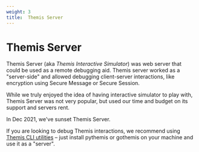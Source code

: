 ```yaml
---
weight: 3
title:  Themis Server
---
```


# Themis Server

Themis Server (aka _Themis Interactive Simulator_) was web server that could be used as a remote debugging aid. Themis server worked as a "server-side" and allowed debugging client-server interactions, like encryption using Secure Message or Secure Session.

While we truly enjoyed the idea of having interactive simulator to play with, Themis Server was not very popular, but used our time and budget on its support and servers rent.

In Dec 2021, we've sunset Themis Server.

If you are looking to debug Themis interactions, we recommend using [Themis CLI utilities](/themis/debugging/cli-utilities/) – just install pythemis or gothemis on your machine and use it as a "server".